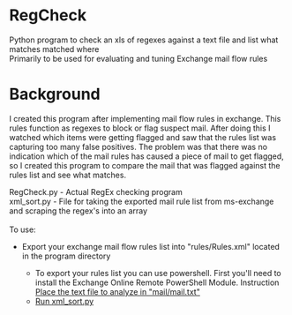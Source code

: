 # RegCheck
Python program to check an xls of regexes against a text file and list what matches matched where<br>
Primarily to be used for evaluating and tuning Exchange mail flow rules<br>

# Background
I created this program after implementing mail flow rules in exchange. This rules function as regexes to block or flag suspect mail. After doing this I watched which items were getting flagged and saw that the rules list was capturing too many false positives. The problem was that there was no indication which of the mail rules has caused a piece of mail to get flagged, so I created this program to compare the mail that was flagged against the rules list and see what matches.

RegCheck.py - Actual RegEx checking program<br>
xml_sort.py - File for taking the exported mail rule list from ms-exchange and scraping the regex's into an array<br>
<br>
To use:
<ul>
  <li>Export your exchange mail flow rules list into "rules/Rules.xml" located in the program directory</li>
    <ul>
      <li>To export your rules list you can use powershell. First you'll need to install the Exchange Online Remote PowerShell Module. Instruction <a href="https://docs.microsoft.com/en-us/powershell/exchange/exchange-online/connect-to-exchange-online-powershell/mfa-connect-to-exchange-online-powershell?view=exchange-ps>here</a></li>
      <li>Once connected, you can export your rules list with the following powershell command: $file = Export-TransportRuleCollection; Set-Content -Path "C:\program_directory\Rules.xml" -Value $file.FileData -Encoding Byte
  <li>Place the text file to analyze in "mail/mail.txt"</li>
  <li>Run xml_sort.py</li>
